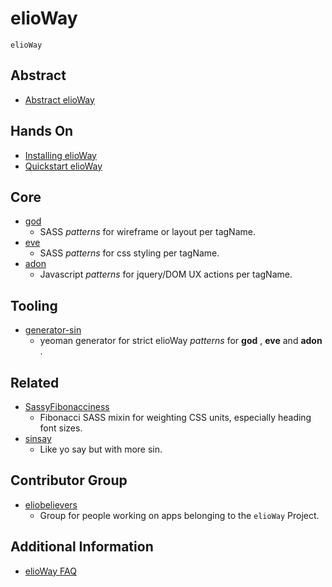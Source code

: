 # elioWay
`elioWay`
## Abstract
- [Abstract elioWay](abstract.md)
## Hands On
- [Installing elioWay](installing.md)
- [Quickstart elioWay](quickstart.md)
## Core
- [god](https://gitlab.com/eliobelievers/god)
  - SASS _patterns_ for wireframe or layout per tagName.
- [eve](https://gitlab.com/eliobelievers/eve)
  - SASS _patterns_ for css styling per tagName.
- [adon](https://gitlab.com/eliobelievers/adon)
  - Javascript _patterns_ for jquery/DOM UX actions per tagName.
## Tooling
- [generator-sin](https://gitlab.com/eliobelievers/generator-sin)
  - yeoman generator for strict elioWay _patterns_ for  **god** ,  **eve**  and  **adon** .
## Related
- [SassyFibonacciness](https://gitlab.com/elioangels/sassy-fibonacciness)
  - Fibonacci SASS mixin for weighting CSS units, especially heading font sizes.
- [sinsay](https://gitlab.com/elioangels/sinsay)
  - Like yo say but with more sin.
## Contributor Group
- [eliobelievers](https://gitlab.com/eliobelievers)
  - Group for people working on apps belonging to the `elioWay` Project.
## Additional Information
- [elioWay FAQ](faq.md)
